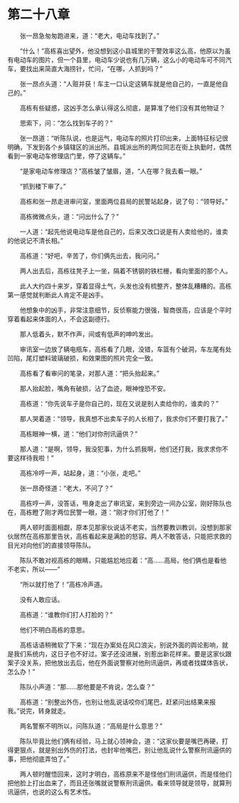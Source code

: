 #	第二十八章

　　张一昂急匆匆跑进来，道：“老大，电动车找到了。”

　　“什么！”高栋喜出望外，他没想到这小县城里的干警效率这么高，他原以为虽有电动车的图片，但一个县里，电动车少说也有几万辆，这么小的电动车可不同汽车，要找出来简直大海捞针，忙问，“在哪，人抓到吗？”

　　张一昂点头道：“人赃并获！车主一口认定这辆车就是他自己的，一直是他自己的。”

　　高栋有些疑惑，这凶手怎么承认得这么彻底，是算准了他们没有其他物证？

　　思索下，问：“怎么找到车子的？”

　　张一昂道：“听陈队说，也是运气，电动车的照片打印出来，上面特征标记很明确，下发到各个乡镇辖区的派出所。县城派出所的两位同志在街上执勤时，偶然看到一家电动车修理店门里，停了这辆车。”

　　“是家电动车修理店？”高栋皱了皱眉，道，“人在哪？我去看一眼。”

　　“抓到楼下审了。”

　　高栋和张一昂走进审问室，里面两位县局的民警站起身，说了句：“领导好。”

　　高栋微微点头，道：“问出什么了？”

　　一人道：“起先他说电动车是他自己的，后来又改口说是有人卖给他的，谁卖的他说记不清长相。”

　　高栋道：“好吧，辛苦了，你们俩先出去，我问问。”

　　两人出去后，高栋往凳子上一坐，隔着不锈钢的铁栏栅，看向里面的那个人。

　　此人大约四十来岁，穿着显得土气，头发也没有梳整齐，整体乱糟糟的。高栋第一感觉就判断此人肯定不是凶手。

　　他想象中的凶手，非常注意细节，反侦察能力很强，智商很高，应该是个平时穿着看起来体面的人，不会这副德行。

　　那人低着头，默不作声，间或有低声的呻吟发出。

　　审讯室一边放了辆电瓶车，高栋看了几眼，没错，车篮有个破洞，车左尾有处凹陷，尾灯塑料玻璃破损，和效果图的照片完全一致。

　　高栋看了看审问的笔录，对那人道：“把头抬起来。”

　　那人抬起脸，嘴角有破损，沾了血迹，眼神惶恐不安。

　　高栋道：“你先说车子是你自己的，现在又说是别人卖给你的，谁卖的？”

　　那人哭着道：“领导，我真想不出卖车子的人长相了，我求你们不要打我了。”

　　高栋眼神一横，道：“他们对你刑讯逼供？”

　　那人道：“是啊，领导，我没犯事，为什么抓我啊，他们还打我，我求求你不要这样待我啦！”

　　高栋冷哼一声，站起身，道：“小张，走吧。”

　　张一昂奇怪道：“老大，不问了？”

　　高栋哼一声，没答话，甩身走出了审讯室，来到旁边一间办公室，刚好陈队也在，高栋瞪了刚才两位民警一眼，道：“刚才你们打他了！”

　　两人顿时面面相觑，原本见那家伙说话不老实，当然要教训教训，没想到那家伙居然在高栋那里告状，高栋看起来是满脸的怒容。两人不敢答话，只能把求救的目光对向他们的直接领导陈队。

　　陈队不敢对视高栋的眼睛，只能尴尬地应着：“高……高局，他们俩也是看他不老实，所以——”

　　“所以就打他了！”高栋冷声道。

　　没有人敢应话。

　　高栋道：“谁教你们打人打脸的？”

　　他们不明白高栋的意思。

　　高栋话语稍微软了下来：“现在办案处在风口浪尖，别说外面的舆论影响，就是我们系统内，这日子也不好过。案子还没进展，别惹出新花样来。要是这家伙跟案子没关系，把他放出去后，他在外面说警察对他刑讯逼供，再或者找媒体告状，怎么办！”

　　陈队小声道：“那……那他要是不肯说，怎么查？”

　　高栋道：“别整出外伤，也别让他乱说话咬你们尾巴，赶紧问出结果来报我。”说完，转身就走。

　　两名警察不明所以，问陈队道：“高局是什么意思？”

　　陈队毕竟比他们俩有经验，马上就心领神会，道：“这家伙要是嘴巴再硬，打得更狠点，就是别出外伤的打法，也封牢他嘴巴，别让他乱说什么警察刑讯逼供的事，把他彻底弄怕了。”

　　两人顿时醒悟回来，这时才明白，高栋原来不是怪他们刑讯逼供，而是怪他们把他脸上打出血来了，而且还张嘴就说警察刑讯逼供。看来领导就是领导，就算刑讯逼供，也说的这么有艺术性。

